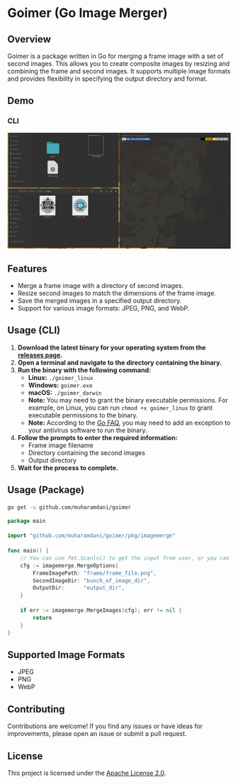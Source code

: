 # Goimer (Go Image Merger)

## Overview

Goimer is a package written in Go for merging a frame image with a set of second images. This allows you to create composite images by resizing and combining the frame and second images. It supports multiple image formats and provides flexibility in specifying the output directory and format.

## Demo
### CLI
<p>
  <img alt="CLI demo" src="./demo/goimer_demo_cli.gif">
</p>

## Features

- Merge a frame image with a directory of second images.
- Resize second images to match the dimensions of the frame image.
- Save the merged images in a specified output directory.
- Support for various image formats: JPEG, PNG, and WebP.

## Usage (CLI)
1. **Download the latest binary for your operating system from the [releases page](https://github.com/muharamdani/goimer/releases).**
2. **Open a terminal and navigate to the directory containing the binary.**
3. **Run the binary with the following command:**
   - **Linux:** `./goimer_linux`
   - **Windows:** `goimer.exe`
   - **macOS:** `./goimer_darwin`
   - **Note:** You may need to grant the binary executable permissions. For example, on Linux, you can run `chmod +x goimer_linux` to grant executable permissions to the binary.
   - **Note:** According to the [Go FAQ](https://go.dev/doc/faq#virus), you may need to add an exception to your antivirus software to run the binary.
4. **Follow the prompts to enter the required information:**
   - Frame image filename
   - Directory containing the second images
   - Output directory
5. **Wait for the process to complete.**

## Usage (Package)
```bash
go get -u github.com/muharamdani/goimer
```
```go
package main

import "github.com/muharamdani/goimer/pkg/imagemerge"

func main() {
	// You can use fmt.Scanln() to get the input from user, or you can hardcode it
	cfg := imagemerge.MergeOptions{
		FrameImagePath: "frame/frame_file.png",
        SecondImageDir: "bunch_of_image_dir",
        OutputDir:      "output_dir",
	}
	
	if err := imagemerge.MergeImages(cfg); err != nil {
		return
	}
}
```
## Supported Image Formats

- JPEG
- PNG
- WebP

## Contributing

Contributions are welcome! If you find any issues or have ideas for improvements, please open an issue or submit a pull request.

## License

This project is licensed under the [Apache License 2.0](LICENSE).

